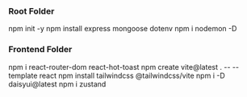 ### Root Folder
npm init -y
npm install express mongoose dotenv
npm i nodemon -D

### Frontend Folder
npm i react-router-dom react-hot-toast
npm create vite@latest . -- --template react
npm install tailwindcss @tailwindcss/vite
npm i -D daisyui@latest
npm i zustand
